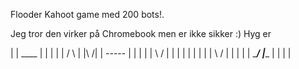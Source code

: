 Flooder Kahoot game med 200 bots!.

Jeg tror den virker på Chromebook men er ikke sikker :)
Hyg er



|       |       ____    |                   |   |
|       |      /    \   |       |\     /|
| ----- |     |      |  |       | \   / |   |   |
|       |     |      |  |       |  \ /  |   |   |
|       |      \____/   |____   |       |   |   |
